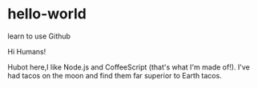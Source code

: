 # hello-world
learn to use Github


Hi Humans!

Hubot here,I like Node.js and CoffeeScript (that's what I'm made of!). 
I've had tacos on the moon and find them far superior to Earth tacos.

